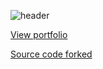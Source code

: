 
![header](https://capsule-render.vercel.app/api?type=waving&color=auto&height=400&section=header&text=ReeJung%20Kim&fontSize=90&animation=fadeIn&fontAlignY=38&desc=Visit%20my%20portfolio%20website%20below!&descAlignY=51&descAlign=62)



[View portfolio](https://reejungkim.github.io/)

[Source code forked](https://github.com/startbootstrap/startbootstrap-resume)
